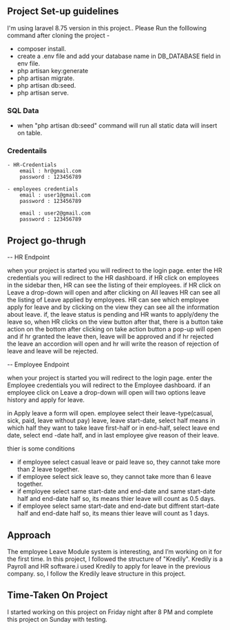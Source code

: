 
## Project Set-up guidelines

I'm using laravel 8.75 version in this project..
Please Run the folllowing command after cloning the project -

- composer install.
- create a .env file and add your database name in DB_DATABASE field in env file.
- php artisan key:generate
- php artisan migrate.
- php artisan db:seed.
- php artisan serve.

### SQL Data

- when "php artisan db:seed" command will run all static data will insert on table.

### Credentails

    - HR-Credentials 
        email : hr@gmail.com
        password : 123456789

    - employees credentials
        email : user1@gmail.com
        password : 123456789

        email : user2@gmail.com
        password : 123456789

## Project go-thrugh

-- HR Endpoint	

 when your project is started you will redirect to the login page. enter the HR credentials you will redirect to the HR dashboard.
 if HR click on employees in the sidebar then, HR can see the listing of their employees.
 if HR click on Leave a drop-down will open and after clicking on All leaves HR can see all the listing of Leave applied by employees.
 HR can see which employee apply for leave and by clicking on the view they can see all the information about leave.
 if, the leave status is pending and HR wants to apply/deny the leave so, when HR clicks on the view button after that, there is a button take action on the bottom after clicking on take action button a pop-up will open and if hr granted the leave then, leave will be approved and if hr rejected the leave an accordion will open and hr will write the reason of rejection of leave and leave will be rejected.

-- Employee Endpoint
 
 when your project is started you will redirect to the login page. enter the Employee credentials you will redirect to the Employee dashboard.
 if an employee click on Leave a drop-down will open will two options leave history and apply for leave.

 in Apply leave a form will open. employee select their leave-type(casual, sick, paid, leave without pay) leave, leave start-date, select half means in which half they want to take leave first-half or in end-half, select leave end date, select end -date half, and in last employee give reason of their leave.

 thier is some conditions
 - if employee select casual leave or paid leave so, they cannot take more than 2 leave together.
 - if employee select sick leave so, they cannot take more than 6 leave together.
 - if employee select same start-date and end-date and same start-date half and end-date half so, its means thier leave will count as 0.5 days.
 - if employee select same start-date and end-date but diffrent start-date half and end-date half so, its means thier leave will count as 1 days.



## Approach

The employee Leave Module system is interesting, and I’m working on it for the first time.
In this project, I followed the structure of "Kredily". Kredily is a Payroll and HR software.i used Kredily to apply for leave in the previous company. so, I follow the Kredily leave structure in this project.


## Time-Taken On Project

 I started working on this project on Friday night after 8 PM and complete this project on Sunday with testing.

